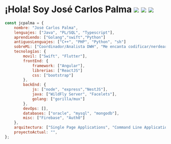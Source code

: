 <h1> 
    ¡Hola! Soy José Carlos Palma
    <img src="https://img.shields.io/badge/version-v38.1-orange">
    <img src="https://img.shields.io/badge/build%20life-passing-green">
    <img src="https://img.shields.io/badge/tests%20life-5%20passed%2C%202%20failed%2C%201%20skipped-red">
</h1>

```javascript
const jcpalma = {
    nombre: "José Carlos Palma",
    lenguajes: ["Java", "PL/SQL", "Typescript"],
    aprendiendo: ["Golang","swift","Python"]
    antiguosLenguajes: ["C++", "PHP", "Python", "sh"]
    sobreMi: ["Coordinador/Analista DWH", "Me encanta codificar/nerdear", "Desarrollo Web/Aplicaciones", "Música/Películas"],
    tecnologías: {
        movil: ["Swift", "Flutter"],
        frontEnd: {
            framework: ["Angular"],
            librerias: ["ReactJS"]
            css: ["bootstrap"]
        },
        backEnd: {
            js: ["node", "express","NestJS"],
            java: ["WildFly Server", "Facelets"],
            golang: ["gorilla/mux"]
        },
        devOps: [],
        databases: ["oracle", "mysql", "mongodb"],
        misc: ["Firebase", "Auth0"]
    },
    arquitectura: ["Single Page Applications", "Command Line Application", "Desktop Application"],
    proyectoActual: "",
};
```

<!--
**jcpalma/jcpalma** is a ✨ _special_ ✨ repository because its `README.md` (this file) appears on your GitHub profile.

Here are some ideas to get you started:

- 🔭 I’m currently working on ...
- 🌱 I’m currently learning ...
- 👯 I’m looking to collaborate on ...
- 🤔 I’m looking for help with ...
- 💬 Ask me about ...
- 📫 How to reach me: ...
- 😄 Pronouns: ...
- ⚡ Fun fact: ...
-->
